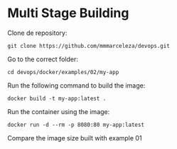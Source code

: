 # Multi Stage Building

Clone de repository:

```
git clone https://github.com/mmmarceleza/devops.git
```

Go to the correct folder:

```
cd devops/docker/examples/02/my-app
```

Run the following command to build the image:

```
docker build -t my-app:latest .
```

Run the container using the image:

```
docker run -d --rm -p 8080:80 my-app:latest
```

Compare the image size built with example 01
